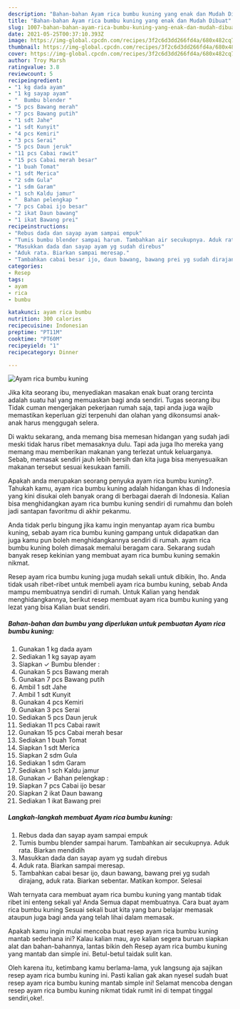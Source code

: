 ```yaml
---
description: "Bahan-bahan Ayam rica bumbu kuning yang enak dan Mudah Dibuat"
title: "Bahan-bahan Ayam rica bumbu kuning yang enak dan Mudah Dibuat"
slug: 1007-bahan-bahan-ayam-rica-bumbu-kuning-yang-enak-dan-mudah-dibuat
date: 2021-05-25T00:37:10.393Z
image: https://img-global.cpcdn.com/recipes/3f2c6d3dd266fd4a/680x482cq70/ayam-rica-bumbu-kuning-foto-resep-utama.jpg
thumbnail: https://img-global.cpcdn.com/recipes/3f2c6d3dd266fd4a/680x482cq70/ayam-rica-bumbu-kuning-foto-resep-utama.jpg
cover: https://img-global.cpcdn.com/recipes/3f2c6d3dd266fd4a/680x482cq70/ayam-rica-bumbu-kuning-foto-resep-utama.jpg
author: Troy Marsh
ratingvalue: 3.8
reviewcount: 5
recipeingredient:
- "1 kg dada ayam"
- "1 kg sayap ayam"
- "  Bumbu blender "
- "5 pcs Bawang merah"
- "7 pcs Bawang putih"
- "1 sdt Jahe"
- "1 sdt Kunyit"
- "4 pcs Kemiri"
- "3 pcs Serai"
- "5 pcs Daun jeruk"
- "11 pcs Cabai rawit"
- "15 pcs Cabai merah besar"
- "1 buah Tomat"
- "1 sdt Merica"
- "2 sdm Gula"
- "1 sdm Garam"
- "1 sch Kaldu jamur"
- "  Bahan pelengkap "
- "7 pcs Cabai ijo besar"
- "2 ikat Daun bawang"
- "1 ikat Bawang prei"
recipeinstructions:
- "Rebus dada dan sayap ayam sampai empuk"
- "Tumis bumbu blender sampai harum. Tambahkan air secukupnya. Aduk rata. Biarkan mendidih"
- "Masukkan dada dan sayap ayam yg sudah direbus"
- "Aduk rata. Biarkan sampai meresap."
- "Tambahkan cabai besar ijo, daun bawang, bawang prei yg sudah dirajang, aduk rata. Biarkan sebentar. Matikan kompor. Selesai"
categories:
- Resep
tags:
- ayam
- rica
- bumbu

katakunci: ayam rica bumbu 
nutrition: 300 calories
recipecuisine: Indonesian
preptime: "PT11M"
cooktime: "PT60M"
recipeyield: "1"
recipecategory: Dinner

---
```



![Ayam rica bumbu kuning](https://img-global.cpcdn.com/recipes/3f2c6d3dd266fd4a/680x482cq70/ayam-rica-bumbu-kuning-foto-resep-utama.jpg)

Jika kita seorang ibu, menyediakan masakan enak buat orang tercinta adalah suatu hal yang memuaskan bagi anda sendiri. Tugas seorang ibu Tidak cuman mengerjakan pekerjaan rumah saja, tapi anda juga wajib memastikan keperluan gizi terpenuhi dan olahan yang dikonsumsi anak-anak harus menggugah selera.

Di waktu  sekarang, anda memang bisa memesan hidangan yang sudah jadi meski tidak harus ribet memasaknya dulu. Tapi ada juga lho mereka yang memang mau memberikan makanan yang terlezat untuk keluarganya. Sebab, memasak sendiri jauh lebih bersih dan kita juga bisa menyesuaikan makanan tersebut sesuai kesukaan famili. 



Apakah anda merupakan seorang penyuka ayam rica bumbu kuning?. Tahukah kamu, ayam rica bumbu kuning adalah hidangan khas di Indonesia yang kini disukai oleh banyak orang di berbagai daerah di Indonesia. Kalian bisa menghidangkan ayam rica bumbu kuning sendiri di rumahmu dan boleh jadi santapan favoritmu di akhir pekanmu.

Anda tidak perlu bingung jika kamu ingin menyantap ayam rica bumbu kuning, sebab ayam rica bumbu kuning gampang untuk didapatkan dan juga kamu pun boleh menghidangkannya sendiri di rumah. ayam rica bumbu kuning boleh dimasak memalui beragam cara. Sekarang sudah banyak resep kekinian yang membuat ayam rica bumbu kuning semakin nikmat.

Resep ayam rica bumbu kuning juga mudah sekali untuk dibikin, lho. Anda tidak usah ribet-ribet untuk membeli ayam rica bumbu kuning, sebab Anda mampu membuatnya sendiri di rumah. Untuk Kalian yang hendak menghidangkannya, berikut resep membuat ayam rica bumbu kuning yang lezat yang bisa Kalian buat sendiri.

<!--inarticleads1-->

##### Bahan-bahan dan bumbu yang diperlukan untuk pembuatan Ayam rica bumbu kuning:

1. Gunakan 1 kg dada ayam
1. Sediakan 1 kg sayap ayam
1. Siapkan  ✓ Bumbu blender :
1. Gunakan 5 pcs Bawang merah
1. Gunakan 7 pcs Bawang putih
1. Ambil 1 sdt Jahe
1. Ambil 1 sdt Kunyit
1. Gunakan 4 pcs Kemiri
1. Gunakan 3 pcs Serai
1. Sediakan 5 pcs Daun jeruk
1. Sediakan 11 pcs Cabai rawit
1. Gunakan 15 pcs Cabai merah besar
1. Sediakan 1 buah Tomat
1. Siapkan 1 sdt Merica
1. Siapkan 2 sdm Gula
1. Sediakan 1 sdm Garam
1. Sediakan 1 sch Kaldu jamur
1. Gunakan  ✓ Bahan pelengkap :
1. Siapkan 7 pcs Cabai ijo besar
1. Siapkan 2 ikat Daun bawang
1. Sediakan 1 ikat Bawang prei




<!--inarticleads2-->

##### Langkah-langkah membuat Ayam rica bumbu kuning:

1. Rebus dada dan sayap ayam sampai empuk
1. Tumis bumbu blender sampai harum. Tambahkan air secukupnya. Aduk rata. Biarkan mendidih
1. Masukkan dada dan sayap ayam yg sudah direbus
1. Aduk rata. Biarkan sampai meresap.
1. Tambahkan cabai besar ijo, daun bawang, bawang prei yg sudah dirajang, aduk rata. Biarkan sebentar. Matikan kompor. Selesai




Wah ternyata cara membuat ayam rica bumbu kuning yang mantab tidak ribet ini enteng sekali ya! Anda Semua dapat membuatnya. Cara buat ayam rica bumbu kuning Sesuai sekali buat kita yang baru belajar memasak ataupun juga bagi anda yang telah lihai dalam memasak.

Apakah kamu ingin mulai mencoba buat resep ayam rica bumbu kuning mantab sederhana ini? Kalau kalian mau, ayo kalian segera buruan siapkan alat dan bahan-bahannya, lantas bikin deh Resep ayam rica bumbu kuning yang mantab dan simple ini. Betul-betul taidak sulit kan. 

Oleh karena itu, ketimbang kamu berlama-lama, yuk langsung aja sajikan resep ayam rica bumbu kuning ini. Pasti kalian gak akan nyesel sudah buat resep ayam rica bumbu kuning mantab simple ini! Selamat mencoba dengan resep ayam rica bumbu kuning nikmat tidak rumit ini di tempat tinggal sendiri,oke!.


